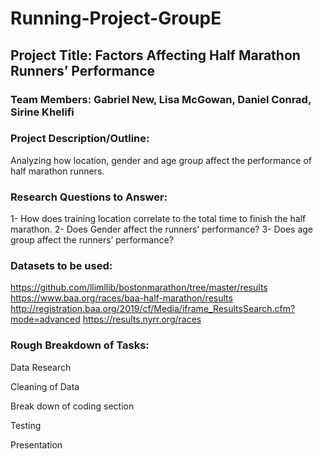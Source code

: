 # Running-Project-GroupE

## Project Title: Factors Affecting Half Marathon Runners’ Performance

### Team Members: Gabriel New, Lisa McGowan, Daniel Conrad, Sirine Khelifi

### Project Description/Outline: 

Analyzing how location, gender and age group affect the performance of half marathon runners.

### Research Questions to Answer:

1- How does training location correlate to the total time to finish the half marathon.
2- Does Gender affect the runners’ performance?
3- Does age group affect the runners’ performance?

### Datasets to be used:

https://github.com/llimllib/bostonmarathon/tree/master/results
https://www.baa.org/races/baa-half-marathon/results 
http://registration.baa.org/2019/cf/Media/iframe_ResultsSearch.cfm?mode=advanced
https://results.nyrr.org/races

### Rough Breakdown of Tasks:

Data Research

Cleaning of Data

Break down of coding section

Testing 

Presentation 
